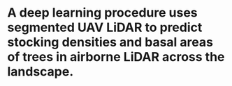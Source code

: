 # A deep learning procedure uses segmented UAV LiDAR to predict stocking densities and basal areas of trees in airborne LiDAR across the landscape.
